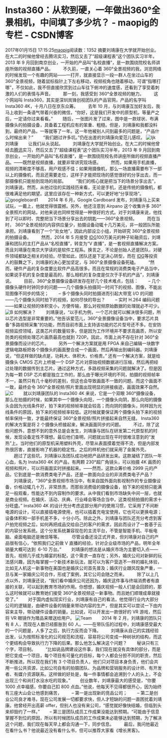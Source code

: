 # Insta360：从软到硬，一年做出360°全景相机，中间填了多少坑？ - maopig的专栏 - CSDN博客
2017年01月15日 17:15:25[maopig](https://me.csdn.net/maopig)阅读数：1352
摘要刘靖康在大学就开始创业。在大二的时候他曾经去腾讯实习，然后又去了“超级课程表”这个团队实习半年，2013 年 9 月回到南京创业，一开始的产品叫“名校直播”，是一款围绕院校名师讲座所做的视频直播产品。
　　不久前，一直关心着 360°全景视频的我，浏览网络的时候发现一个有趣的网站——一打开，就直接显示一段一群人在坐过山车的 360°全景视频，随着鼠标指针上下左右移动，视频视角也随着移动，可谓“指哪打哪”，不仅如此，我不但直接欣赏到过山车往下俯冲的速度感，还看到了享受着刺激的人们的表情与声音。
　　那一刻，我感受到 360°全景视频的魅力。
　　这个网站叫 Insta360，其实是深圳岚锋创视团队的产品官网，产品的名字叫 Insta360 4K，十月八日在京东众筹。
　　去年 10 月，与刘靖康互加好友后，我马上收到一条语气带着兴奋的微信，“你好，这是我们开发中的原型机，等量产之后，一定请你过来看看。”
　　随后，一张图片发了过来，图中是一款球状、布满摄像头的拍摄设备，具备着工程机应有的笨重、粗糙。但是，刘靖康和我都没料到，最终的产品，一等就等了一年。这一年他被别人问到最多的问题是，“产品什么时候出来？”
　　“我们趟过许多坑。”仍在出差的刘靖康向爱范儿感叹。
![ljk](http://pic.pedaily.cn/201510/201510271056213695.jpg)
　　刘靖康
　　让我们从头说起。
　　刘靖康在大学就开始创业。在大二的时候他曾经去[腾讯](http://zdb.pedaily.cn/Enterprise/%E8%85%BE%E8%AE%AF/)实习，然后又去了“超级课程表”这个团队实习半年，2013 年 9 月回到南京创业，一开始的产品叫“名校直播”，是一款围绕院校名师讲座所做的视频直播产品。——既然是视频直播，就要非常讲究现场感。
　　然而，如果用手机直播，视频的清晰度不够高，用户观感不佳；如果用摄像机，那么一场直播需要布下一部以上的摄像机，而且还需要走位，这样子才能把现场的感觉很好的分享出去，而一部摄像机只能拍到现场的局部。
　　“我们的核心就是把当下的场景分享出去”，刘靖康说。然而，从他过往的实践经历来看，无论是手机，还是传统的摄像机，都很难满足他的期望。这里应该存在一种新方式，可以更好地“分享现场”。
![googleboard1](http://pic.pedaily.cn/201510/201510271056217060.jpg)
　　2014 年 6 月，Google Cardboard 发布，刘靖康马上买来试玩，一戴上，他就觉得很震撼。另外，他还注意到 Airpano 这个收集许多 360°全景照片的网站，对他来说也同样觉得是一种很好的方式。对于刘靖康来说，他找到了可以即时、完整把当下场景分享出去的钥匙——360°全景视频。
　　而在当时， 360°全景视频的内容供应量少，拍摄设备动辄十几万美元，非一般团队所能承担。刘靖康看到了一个“处女地”，因此内部设立小组，开始研究 360°全景视频的拍摄设备。
　　然而，2014 年 5 月接受 [IDG](http://zdb.pedaily.cn/company/IDG%E8%B5%84%E6%9C%AC/)100万美元的种子轮融资后，刘靖康和团队的主打产品从“名校直播”，转变为“V 直播”，是一套视频直播解决方案。而且刘靖康在南京大学读的是软件工程系。换言之，不论是创始人还是团队，对硬件领域都缺乏相关的经验。尽管如此，团队还是下定决心转型，而在
[IDG](http://zdb.pedaily.cn/company/IDG%E8%B5%84%E6%9C%AC/)等投资人的鼓舞之下，刘靖康的决心更加坚定，与 360°全景摄像设备死磕。
　　“然而，硬件产品的复杂度要比软件产品高很多。而且在常规的消费类电子产品当中，如果说手机的复杂度是最高的，那么相机的复杂度是仅次于手机的产品”，刘靖康说。
　　目前，360°全景摄像设备研发存在好几个技术难点，包括：
　　– 几个摄像头硬件时钟同步的问题——几个摄像头拍摄同一时间下的视频、图像，不能出现图像不同步的情况；
　　– 多个摄像头同时拍摄进而引起大带宽 I/O 的问题——几个摄像头同时拍下的视频，如何尽快的导出？
　　– 实时 H.264 编码问题——如果让视频的体积变小，方便传输，那么对视频原始数据的处理就必不可少。
![B](http://pic.pedaily.cn/201510/201510271056217741.jpg)
如何解决？
　　刘靖康说，“以手机为例，一个芯片就可以解决很多问题，所以芯片选型是非常重要的。”他告诉爱范儿，360°全景摄像设备当中，要求芯片具备“多路视频采集”的功能，然而目前市面上支持该功能的芯片型号还不多。在安防视频监控领域，这类芯片的数量较多，但是因为工作环境并不要求高画质，所以安防类的视频处理芯片画质最高也就到 720P。因此，市面上尚不存在针对 360°全景摄像而设计的芯片。
　　另外一个解决方案就是用 FPGA 来自己编辑一块数字逻辑电路板把各个摄像头的画面整合成一个画面，然后再输出到编码器。刘靖康说，“但这样做的缺点是，功耗大、体积大、价格贵。”
还有一个解决方案，就是给摄像头 CMOS 芯片上桥接一个 DSP 芯片对原始视频数据进行压缩，然后再把经过处理的数据传到主芯片。通过这种方式，多路视频采集的问题就解决了。但是因为每一颗 DSP 芯片都是独立工作的，那么由于曝光环境的不同，拍摄的视频帧率不一，虽然只有几十毫秒的差别，但这也会导致画面不一致的问题。而这个画面不一致，最终会令
 360°全景视频/照片里面出现明显的拼接痕迹，画面效果不自然。
![C](http://pic.pedaily.cn/201510/201510271056217447.jpg)
　　就以刘靖康团队的 Insta360 4K 来说，它是一个双眼 360°摄像设备，那么在拍摄的时候，如果其中一个摄像头向阳，一个摄像头向阴，那么向阳的摄像头会因为光线条件好，拍下来的视频帧率就会较高；而向阴的摄像头，同样因为光线条件的原因，拍下来的视频帧率较低。这时候就要保证两个摄像头拍下来的视频帧率保持一致，才能最终保证 360°全景视频/照片拼接起来自然无缝。
Insta360 的解决方案是将 2 个摄像头桥接起来，解决画面同步的问题。
　　不过，除了这些问题外，意想不到的意外总是会发生，刘靖康与团队在研发第二代原型机的时候，发现设备定性不理想。最后他们查明，问题就出现在平时很难注意到的“发热”上。当时他们的原型机采用塑料外壳，尽管从表面摸着觉得不烫，但是内部发热很厉害，直接影响了机器的稳定性。之后的样机他们就采用了金属外壳。
　　趟过了这些坑，刘靖康以及团队成功地把产品研发出来。这款凝结了团队一年心血，名为 Insta360 4K 的产品，有两颗 230°超广角镜头，可以拍摄 4K 画质的视频和照片，可以将画面实时拼接起来。——然而，这款众筹价格 2999 元的产品，它到底是一款消费类电子产品，还是一款面向企业的非消费类电子产品？
　　刘靖康说，“360°全景视频市场当中，有来自国外面向影视制作的专业摄像设备，价格动辄几十万，非常昂贵。而那些消费级的摄像设备，拍下来的视频只能满足一般观看，性能达不到内容制作的要求。从中我们看到市场缺失中间一层，也就是商业视频。在婚庆、活动、庆典、行业峰会等场合当中，这类视频拍摄的需求十分旺盛。”
Insta360 4K 的设计充分考虑这部分用户的使用习惯，它采用了不间断电源的设计，可以直接插电源使用，也可以插着充电宝使用，它也可以更换电源；设备体积和一部手机差不多，十分小巧。除此之外，刘靖康与团队还充分考虑到客户拍完视频之后，如何再把成品交给自己的客户的需求，因此而设计了一套基于云的内容分发系统。这个分发系统兼容现在的主流平台，不管是智能手机、平板电脑、桌面电脑还是微信等等。
　　尽管设备还没正式开卖，但刘靖康对自己的产品很有信心，“依照我们之前做 V 直播的经验，针对企业级市场的产品，明年全年销量大概可达到  6-10 万台。”
　　刘靖康的想法是从婚庆市场为主要切入点——首先，视频几乎成为婚宴的标配，这个需求一直存在；另外，婚庆公司对新鲜的玩法感兴趣，因为每掌握一个新技术新玩法，就可以为客户营造不一样的婚礼体验，比如无人机这一新事物在美国也是婚庆公司首先普及；婚庆行业跟风现象严重，一旦与某一家婚庆公司合作，形成了案例，其它公司会随之而来。
　　除了以上几点以外，刘靖康还说，“我们看中婚庆公司还因为，婚庆这件事与终端消费者有直接的关联，可以起到教育市场的作用。你想想，婚庆视频一般人们是会回顾的，那么这时候就可以教育她们接受 360°全景视频这一新事物。而且她们顺理成章就接受了。”
　　对于国内虚拟现实行业，刘靖康有自己的看法，他觉得行业内大部分公司的逻辑是，由硬件设备的销量来带动内容的生产，但是其实可以尝试一下由内容来主导，带动硬件设备的销量。比如说，可以开发出一款很好的 VR 游戏，然后将 VR 眼镜作为赠品来赠送给用户。
![Team](http://pic.pedaily.cn/201510/201510271056216473.jpg)
　　2014 年 2 月，刘靖康的团队只有 8 人，而现在人数已经膨胀到 60 人。——在带队伍的过程中，刘靖康感受最大的一个问题是，人多了之后，执行力反而会下降。
　　刘靖康从自己的实践经验出发，认为按照标准化的公司规范和流程，容易将公司变成一种树状的结构，而这个更结构会导致执行力下降的后果。那么他怎么解决这个问题？
　　秘诀只有三个字，项目制。
　　“比如说品牌建设这件事，我们现在就没有具体的部分，而是把它变成一个项目，每个项目有可量化的目标，每个人都会分担不同的职责，然后不断推进。所以现在我们有 3 个项目负责人，他们只对项目本身负责，他们会共用一些公共资源，比如公司自有的拍摄团队、为品牌和营销服务的设计师、有开发者、有媒介资源联系。这样做的好处是，每一件事情都会追溯到个人的头上，不会出现三个和尚打水没水吃的现象。”
　　创业数年，刘靖康最大的感受是，“你要 1000 点幸福感，你要自己扣 800 点血。”他说，他每天不见得都很开心，因为始终有三座大山会让他感到痛苦，
　　– 第一是出现新的竞品公司；
　　– 第二是创业公司良才难寻。现在公司发展一切都要求快，但人才短缺的问题一直困扰着刘靖康。他曾经开出高薪 offer，但别人也没有来公司，“感觉就好像快结婚，但临到头来却毁约了一样。”
　　– 第三是团队成员工作成果没能达到预期。“可能由于信息掌握不到位的原因，所以有时候团队成员的工作成果未必能够达到预期，为了解决这个问题，我们现在每天早上都会沟通一下，同步信息。
　　最后，我问他最近在看什么书？他说最近没有看什么书，但可以推荐大家看《增长黑客》。
